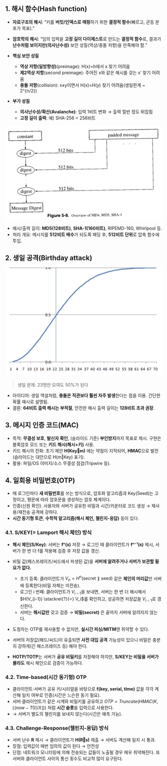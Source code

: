 ## 1. 해시 함수(Hash function)

- **자료구조의 해시**: “키를 **버킷/인덱스로 매핑**하기 위한 **결정적 함수**(빠르고, 균등 분포가 목표).”
- **암호학의 해시**: “임의 입력을 **고정 길이 다이제스트**로 만드는 **결정적 함수**로, 결과가 **난수처럼 보이지만(의사난수성)** 보안 성질(역상/충돌 저항)을 만족해야 함.”

- **핵심 보안 성질**
    - **역상 저항(일방향성)**(preimage): H(x)=h에서 x 찾기 어려움
    - **제2역상 저항**(second preimage): 주어진 x와 같은 해시를 갖는 x′ 찾기 어려움
    - **충돌 저항**(collision): x≠y이면서 H(x)=H(y) 찾기 어려움(생일한계 ~ 2^{n/2})
- **부가 성질**
    - **의사난수성/확산(Avalanche)**: 입력 1비트 변화 → 출력 절반 정도 뒤집힘
    - **고정 길이 출력**: 예) SHA-256 = 256비트

![](../../_image/2025-10-22-00-37-02.jpg)

- 예시/출력 길이: **MD5(128비트)**, **SHA-1(160비트)**, RIPEMD-160, Whirlpool 등.
- 처리 개요: 메시지를 **512비트 배수**가 되도록 패딩 후, **512비트 단위**로 압축 함수에 투입.

## 2. 생일 공격(Birthday attack)

![](../../_image/2025-10-22-00-35-25.jpg)
> 생일 문제: 23명만 모여도 50%가 된다

- 아이디어: 생일 역설처럼, **충돌은 직관보다 훨씬 자주 발생**한다는 점을 이용. 간단한 확률 예시로 설명됨.
- 결론: **64비트 출력 해시는 부적절**, 안전한 해시 출력 길이는 **128비트 초과 권장**.

## 3. 메시지 인증 코드(MAC)

- 목적: **무결성 보호**, **발신자 확인**, (슬라이드 기준) **부인방지**까지 목표로 제시. 구현은 블록암호 모드 또는 **키드 해시(해시+키)** 사용.
- 키드 해시의 진화: 초기 제안 **H(Key‖m)** 에는 약점이 지적되어, **HMAC**으로 발전(슬라이드는 대안으로 H(m‖Key) 표기).
- 활용: 파일/OS 이미지/소스 무결성 점검(Tripwire 등).

## 4. 일회용 비밀번호(OTP)

- 매 로그인마다 **새 비밀번호**를 쓰는 방식으로, 암호화 알고리즘과 Key(Seed)는 고정이고, 평문에 따라 암호문을 생성하는 암호 체계이다.
- 인증(신원 확인). 사용자와 서버가 공유한 비밀과 시간/카운터로 코드 생성 → 재사용/재전송 공격에 강하다.
- **시간 동기형 토큰**, **수학적 알고리즘(해시 체인, 챌린지-응답)** 등이 있다.

### 4.1. S/KEY(= Lamport 해시 체인) 방식

- **해시 체인(S/Key)**: 서버는 **fⁿ(s)** 저장 → 로그인 때 클라이언트가 **fⁿ⁻¹(s)** 제시, 서버가 한 번 더 f를 적용해 검증 후 저장 값을 갱신.
- 비밀 값(패스프레이즈/씨드에서 파생된 값)을 **서버에 알려주거나 서버가 보관할 필요가 없다.**
	- 초기 등록: 클라이언트가 $V_n = H^{n}(\text{secret} \parallel \text{seed})$ 같은 **체인의 머리값**만 서버에 등록한다(비밀 자체는 미전송).
	- 로그인 i 번째: 클라이언트가 $V_{i-1}$을 보내면, 서버는 한 번 더 해시해서 $H(V_{i-1}) \stackrel{?}{=} V_i$를 확인하고, 성공하면 저장값을 $V_{i-1}$로 갱신한다.
	- 서버는 **해시값만** 갖고 검증 → **비밀(secret)** 은 끝까지 서버에 알려지지 않는다.

- 도청자는 OTP를 재사용할 수 없지만, **실시간 피싱/MITM**엔 취약할 수 있다.
- 서버의 저장값(해드/씨드)이 유출되면 **사전 대입 공격** 가능성이 있으니 비밀은 충분히 강하게(긴 패스프레이즈 등) 해야 한다.
- **HOTP/TOTP**는 서버가 **공유 비밀키**를 저장해야 하지만, **S/KEY는 비밀을 서버가 몰라도** 해시 체인으로 검증이 가능하다.

### 4.2. Time-based(시간 동기형) OTP

- 클라이언트·서버가 공유 키/시리얼을 바탕으로 **f(key, serial, time)** 값을 각각 계산해 일치 여부로 인증(시간은 느슨한 동기 필요).
- 서버·클라이언트가 같은 시계와 비밀키를 공유하고 $OTP = Truncate(HMAC(K, ⌊(now−T0)/X⌋))$ 처럼 **시간 슬롯**을 입력으로 사용한다.
- → 서버가 별도의 챌린지를 보내지 않는다(시간은 예측 가능).

### 4.3. Challenge-Response(**챌린지-응답**) 방식

- 서버 난수 **R** 제시 → 클라이언트가 **H(R‖s)** 제출 → 서버도 계산해 일치 시 통과.
- 장점: 입력값이 매번 임의의 값이 된다 → 안전성
- 단점: 네트워크 모니터링에 의해 전송되는 값들이 노출될 경우 매우 취약해진다. 또 서버와 클라이언트 사이의 통신 횟수도 비교적 많이 요구된다.